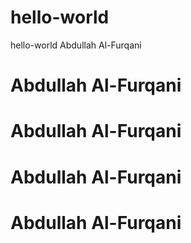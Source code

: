 # hello-world
hello-world
Abdullah Al-Furqani

# Abdullah Al-Furqani
# Abdullah Al-Furqani
# Abdullah Al-Furqani
# Abdullah Al-Furqani
